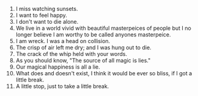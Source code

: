 1. I miss watching sunsets.
2. I want to feel happy.
3. I don't want to die alone.
4. We live in a world vivid with beautiful masterpeices of people but I no longer believe I am worthy to be called anyones masterpeice.
5. I am wreck. I was a head on collision.
6. The crisp of air left me dry; and I was hung out to die.
7. The crack of the whip held with your words.
8. As you should know, "The source of all magic is lies."
9. Our magical happiness is all a lie.
10. What does and doesn't exist, I think it would be ever so bliss, if I got a little break.
11. A little stop, just to take a little break.
